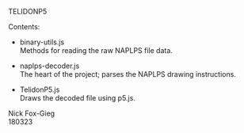 TELIDONP5

Contents:<br>
* binary-utils.js<br>
Methods for reading the raw NAPLPS file data.

* naplps-decoder.js<br>
The heart of the project; parses the NAPLPS drawing instructions.

* TelidonP5.js<br>
Draws the decoded file using p5.js.

Nick Fox-Gieg<br>
180323
